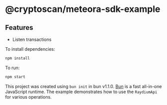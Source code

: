 # @cryptoscan/meteora-sdk-example

## Features

- Listen transactions

To install dependencies:

```bash
npm install
```

To run:

```bash
npm start
```

This project was created using `bun init` in bun v1.1.0. [Bun](https://bun.sh) is a fast all-in-one JavaScript runtime. The example demonstrates how to use the `RaydiumApi` for various operations.
